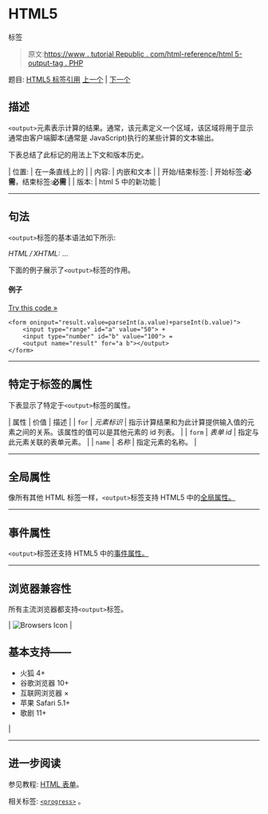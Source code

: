 # HTML5

<output>标签</output>

> 原文:[https://www . tutorial Republic . com/html-reference/html 5-output-tag . PHP](https://www.tutorialrepublic.com/html-reference/html5-output-tag.php)

题目: [HTML5 标签引用](html5-tags.php) [上一个](html-option-tag.php) | [下一个](html-p-tag.php)

## 描述

`<output>`元素表示计算的结果。通常，该元素定义一个区域，该区域将用于显示通常由客户端脚本(通常是 JavaScript)执行的某些计算的文本输出。

下表总结了此标记的用法上下文和版本历史。

| 位置: | 在一条直线上的 |
| 内容: | 内嵌和文本 |
| 开始/结束标签: | 开始标签:**必需**，结束标签:**必需** |
| 版本: | html 5 中的新功能 |

* * *

## 句法

`<output>`标签的基本语法如下所示:

*HTML / XHTML:* <output> ... </output>

下面的例子展示了`<output>`标签的作用。

#### 例子

[Try this code »](../codelab.php?topic=html5&file=output-tag "Try this code using online Editor")

```
<form oninput="result.value=parseInt(a.value)+parseInt(b.value)">
    <input type="range" id="a" value="50"> +
    <input type="number" id="b" value="100"> =
    <output name="result" for="a b"></output>
</form>
```

* * *

## 特定于标签的属性

下表显示了特定于`<output>`标签的属性。

| 属性 | 价值 | 描述 |
| `for` | *元素标识* | 指示计算结果和为此计算提供输入值的元素之间的关系。该属性的值可以是其他元素的 id 列表。 |
| `form` | *表单 id* | 指定与此元素关联的表单元素。 |
| `name` | *名称* | 指定元素的名称。 |

* * *

## 全局属性

像所有其他 HTML 标签一样，`<output>`标签支持 HTML5 中的[全局属性。](html5-global-attributes.php)

* * *

## 事件属性

`<output>`标签还支持 HTML5 中的[事件属性。](html5-event-attributes.php)

* * *

## 浏览器兼容性

所有主流浏览器都支持`<output>`标签。

| ![Browsers Icon](../Images/e9331123c77668c1832e541c2fca1002.png) | 

## 基本支持——

*   火狐 4+
*   谷歌浏览器 10+
*   互联网浏览器 ×
*   苹果 Safari 5.1+
*   歌剧 11+

 |

* * *

## 进一步阅读

参见教程: [HTML 表单](../html-tutorial/html-forms.php)。

相关标签: [`<progress>`](html5-progress-tag.php) 。